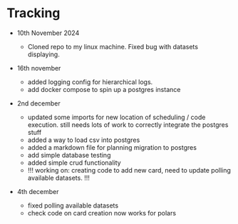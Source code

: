 # Tracking

- 10th November 2024

  - Cloned repo to my linux machine. Fixed bug with datasets displaying.

- 16th november

  - added logging config for hierarchical logs.
  - add docker compose to spin up a postgres instance

- 2nd december

  - updated some imports for new location of scheduling / code execution. still needs lots of work to correctly integrate the postgres stuff
  - added a way to load csv into postgres
  - added a markdown file for planning migration to postgres
  - add simple database testing
  - added simple crud functionality
  - !!! working on: creating code to add new card, need to update polling available datasets. !!!

- 4th december

  - fixed polling available datasets
  - check code on card creation now works for polars
